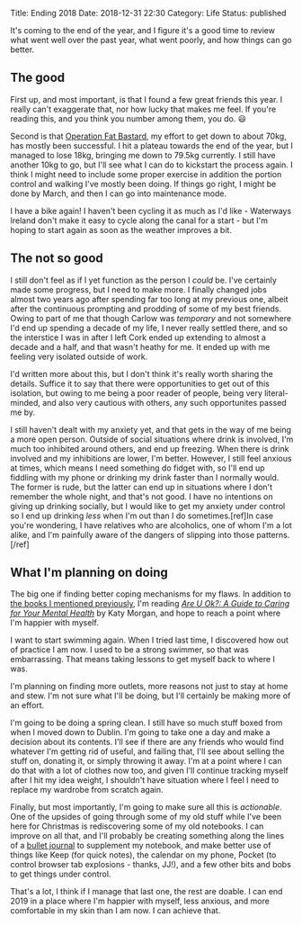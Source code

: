 Title: Ending 2018
Date: 2018-12-31 22:30
Category: Life
Status: published

It's coming to the end of the year, and I figure it's a good time to review what went well over the past year, what went poorly, and how things can go better.

## The good

First up, and most important, is that I found a few great friends this year. I really can't exaggerate that, nor how lucky that makes me feel. If you're reading this, and you think you number among them, you do. 😃

Second is that [Operation Fat Bastard]({filename}/on-not-being-so-fat.rst), my effort to get down to about 70kg, has mostly been successful. I hit a plateau towards the end of the year, but I managed to lose 18kg, bringing me down to 79.5kg currently. I still have another 10kg to go, but I'll see what I can do to kickstart the process again. I think I might need to include some proper exercise in addition the portion control and walking I've mostly been doing. If things go right, I might be done by March, and then I can go into maintenance mode.

I have a bike again! I haven't been cycling it as much as I'd like - Waterways Ireland don't make it easy to cycle along the canal for a start - but I'm hoping to start again as soon as the weather improves a bit.

## The not so good

I still don't feel as if I yet function as the person I _could_ be. I've certainly made some progress, but I need to make more. I finally changed jobs almost two years ago after spending far too long at my previous one, albeit after the continuous prompting and prodding of some of my best friends. Owing to part of me that though Carlow was _temporary_ and not somewhere I'd end up spending a decade of my life, I never really settled there, and so the interstice I was in after I left Cork ended up extending to almost a decade and a half, and that wasn't heathy for me. It ended up with me feeling very isolated outside of work.

I'd written more about this, but I don't think it's really worth sharing the details. Suffice it to say that there were opportunities to get out of this isolation, but owing to me being a poor reader of people, being very literal-minded, and also very cautious with others, any such opportunites passed me by.

I still haven't dealt with my anxiety yet, and that gets in the way of me being a more open person. Outside of social situations where drink is involved, I'm much too inhibited around others, and end up freezing. When there is drink involved and my inhibitions are lower, I'm better. However, I still feel anxious at times, which means I need something do fidget with, so I'll end up fiddling with my phone or drinking my drink faster than I normally would. The former is rude, but the latter can end up in situations where I don't remember the whole night, and that's not good. I have no intentions on giving up drinking socially, but I would like to get my anxiety under control so I end up drinking _less_ when I'm out than I do sometimes.[ref]In case you're wondering, I have relatives who are alcoholics, one of whom I'm a lot alike, and I'm painfully aware of the dangers of slipping into those patterns.[/ref]

## What I'm planning on doing

The big one if finding better coping mechanisms for my flaws. In addition to [the books I mentioned previously]({filename}/starting-again.md), I'm reading [_Are U Ok?: A Guide to Caring for Your Mental Health_](https://www.hachettebookgroup.com/titles/kati-morton/are-u-ok/9780738234991/) by Katy Morgan, and hope to reach a point where I'm happier with myself.

I want to start swimming again. When I tried last time, I discovered how out of practice I am now. I used to be a strong swimmer, so that was embarrassing. That means taking lessons to get myself back to where I was.

I'm planning on finding more outlets, more reasons not just to stay at home and stew. I'm not sure what I'll be doing, but I'll certainly be making more of an effort.

I'm going to be doing a spring clean. I still have so much stuff boxed from when I moved down to Dublin. I'm going to take one a day and make a decision about its contents. I'll see if there are any friends who would find whatever I'm getting rid of useful, and failing that, I'll see about selling the stuff on, donating it, or simply throwing it away. I'm at a point where I can do that with a lot of clothes now too, and given I'll continue tracking myself after I hit my idea weight, I shouldn't have situation where I feel I need to replace my wardrobe from scratch again.

Finally, but most importantly, I'm going to make sure all this is _actionable_. One of the upsides of going through some of my old stuff while I've been here for Christmas is rediscovering some of my old notebooks. I can improve on all that, and I'll probably be creating something along the lines of a [bullet journal](https://medium.com/@melodywilding/bullet-journaling-for-beginners-and-impatient-unartistic-people-like-me-6efd7ee97f0e) to supplement my notebook, and make better use of things like Keep (for quick notes), the calendar on my phone, Pocket (to control browser tab explosions - thanks, JJ!), and a few other bits and bobs to get things under control.

That's a lot, I think if I manage that last one, the rest are doable. I can end 2019 in a place where I'm happier with myself, less anxious, and more comfortable in my skin than I am now. I can achieve that.
